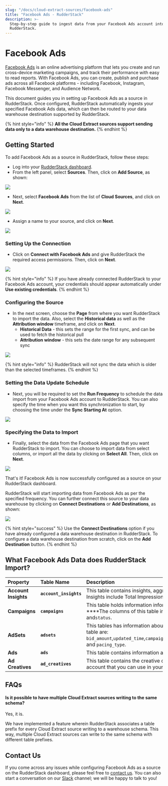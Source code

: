 ```yaml
---
slug: "/docs/cloud-extract-sources/facebook-ads"
title: "Facebook Ads - RudderStack"
description: >-
  Step-by-step guide to ingest data from your Facebook Ads account into
  RudderStack.
---
```


# Facebook Ads

[Facebook Ads](https://www.facebook.com/business/ads) is an online advertising platform that lets you create and run cross-device marketing campaigns, and track their performance with easy to read reports. With Facebook Ads, you can create, publish and purchase ads across all Facebook platforms - including Facebook, Instagram, Facebook Messenger, and Audience Network.

This document guides you in setting up Facebook Ads as a source in RudderStack. Once configured, RudderStack automatically ingests your specified Facebook Ads data, which can then be routed to your data warehouse destination supported by RudderStack.

{% hint style="info" %}
**All the Cloud Extract sources support sending data only to a data warehouse destination.**
{% endhint %}

## Getting Started

To add Facebook Ads as a source in RudderStack, follow these steps:

- Log into your [RudderStack dashboard](https://app.rudderlabs.com/signup?type=freetrial).
- From the left panel, select **Sources**. Then, click on **Add Source**, as shown:

![](../.gitbook/assets/1%20%284%29%20%283%29%20%283%29%20%283%29%20%283%29%20%283%29%20%283%29%20%283%29%20%283%29%20%283%29%20%283%29%20%283%29%20%283%29%20%283%29%20%283%29%20%283%29%20%282%29%20%283%29.png)

- Next, select **Facebook Ads** from the list of **Cloud Sources**, and click on **Next**.

![](../.gitbook/assets/2%20%281%29.png)

- Assign a name to your source, and click on **Next**.

![](../.gitbook/assets/screen-shot-2021-02-08-at-1.21.12-pm.png)

### Setting Up the Connection

- Click on **Connect with Facebook Ads** and give RudderStack the required access permissions. Then, click on **Next**.

![](../.gitbook/assets/screen-shot-2021-02-08-at-1.23.21-pm%20%281%29.png)

{% hint style="info" %}
If you have already connected RudderStack to your Facebook Ads account, your credentials should appear automatically under **Use existing credentials**.
{% endhint %}

### Configuring the Source

- In the next screen, choose the **Page** from where you want RudderStack to import the data. Also, select the **Historical data** as well as the **Attribution window** timeframe, and click on **Next**.
  - **Historical Data** - this sets the range for the first sync, and can be used to fetch the historical pull
  - **Attribution window** - this sets the date range for any subsequent sync

![](../.gitbook/assets/screen-shot-2021-02-08-at-1.22.07-pm.png)

{% hint style="info" %}
RudderStack will not sync the data which is older than the selected timeframes.
{% endhint %}

### Setting the Data Update Schedule

- Next, you will be required to set the **Run Frequency** to schedule the data import from your Facebook Ads account to RudderStack. You can also specify the time when you want this synchronization to start, by choosing the time under the **Sync Starting At** option.

![](../.gitbook/assets/6%20%287%29.png)

### Specifying the Data to Import

- Finally, select the data from the Facebook Ads page that you want RudderStack to import. You can choose to import data from select columns, or import all the data by clicking on **Select All**. Then, click on **Next**.

![](../.gitbook/assets/screen-shot-2021-02-08-at-1.24.13-pm.png)

That's it! Facebook Ads is now successfully configured as a source on your RudderStack dashboard.

RudderStack will start importing data from Facebook Ads as per the specified frequency. You can further connect this source to your data warehouse by clicking on **Connect Destinations** or **Add Destinations**, as shown:

![](../.gitbook/assets/screen-shot-2021-02-08-at-1.24.32-pm.png)

{% hint style="success" %}
Use the **Connect Destinations** option if you have already configured a data warehouse destination in RudderStack. To configure a data warehouse destination from scratch, click on the **Add Destination** button.
{% endhint %}

## What Facebook Ads Data does RudderStack Import?

| **Property**         | **Table Name**         | **Description**                                                                                                                                                               |
| :------------------- | :--------------------- | :---------------------------------------------------------------------------------------------------------------------------------------------------------------------------- |
| **Account Insights** | **`account_insights`** | This table contains insights, aggregated for the whole account. Insights include Total Impressions, CPP, CPC, Reach, and CPM.                                                 |
| **Campaigns**        | **`campaigns`**        | This table holds information information about your campaigns. \*\*\*\*The columns of this table include: `name`, `objective`, `account_id`, and`status`.                     |
| **AdSets**           | **`adsets`**           | This tables has information about your Ad Sets. The columns of this table are: `bid_amount`,`updated_time`,`campaign_id`,`daily_budget`,`lifetime_budget`, and `pacing_type`. |
| **Ads**              | **`ads`**              | This table contains information about your Facebook Ads.                                                                                                                      |
| **Ad Creatives**     | **`ad_creatives`**     | This table contains the creative content for your Facebook Ads account that you can use in your ads.                                                                          |

## FAQs

#### Is it possible to have multiple Cloud Extract sources writing to the same schema?

Yes, it is.

We have implemented a feature wherein RudderStack associates a table prefix for every Cloud Extract source writing to a warehouse schema. This way, multiple Cloud Extract sources can write to the same schema with different table prefixes.

## Contact Us

If you come across any issues while configuring Facebook Ads as a source on the RudderStack dashboard, please feel free to [contact us](mailto:%20docs@rudderstack.com). You can also start a conversation on our [Slack](https://resources.rudderstack.com/join-rudderstack-slack) channel; we will be happy to talk to you!
